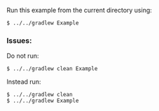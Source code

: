 Run this example from the current directory using:

```
$ ../../gradlew Example
```

### Issues:

Do not run:

```
$ ../../gradlew clean Example
```

Instead run:

```
$ ../../gradlew clean
$ ../../gradlew Example
```

